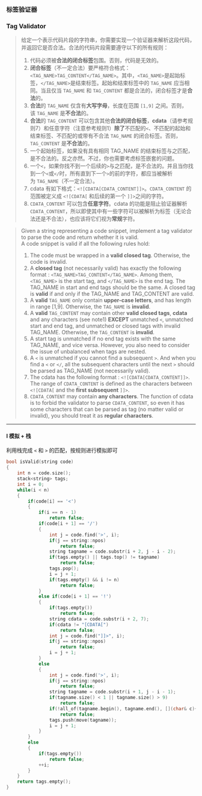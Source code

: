 ### 标签验证器
### Tag Validator

> 给定一个表示代码片段的字符串，你需要实现一个验证器来解析这段代码，并返回它是否合法。合法的代码片段需要遵守以下的所有规则：  
> 1. 代码必须被**合法的闭合标签**包围。否则，代码是无效的。  
> 2. **闭合标签**（不一定合法）要严格符合格式：`<TAG_NAME>TAG_CONTENT</TAG_NAME>`。其中，`<TAG_NAME>`是起始标签，`</TAG_NAME>`是结束标签。起始和结束标签中的 `TAG_NAME` 应当相同。当且仅当 `TAG_NAME` 和 `TAG_CONTENT` 都是合法的，闭合标签才是**合法**的。  
> 3. **合法**的 `TAG_NAME` 仅含有**大写字母**，长度在范围 `[1,9]` 之间。否则，该 `TAG_NAME` 是**不合法**的。  
> 4. **合法**的 `TAG_CONTENT` 可以包含其他**合法的闭合标签**，**cdata**（请参考规则7）和任意字符（注意参考规则1）**除了**不匹配的`<`、不匹配的起始和结束标签、不匹配的或带有不合法 `TAG_NAME` 的闭合标签。否则，`TAG_CONTENT` 是**不合法**的。  
> 5. 一个起始标签，如果没有具有相同 TAG_NAME 的结束标签与之匹配，是不合法的。反之亦然。不过，你也需要考虑标签嵌套的问题。  
> 6. 一个`<`，如果你找不到一个后续的`>`与之匹配，是不合法的。并且当你找到一个`<`或`</`时，所有直到下一个`>`的前的字符，都应当被解析为 `TAG_NAME`（不一定合法）。  
> 7. cdata 有如下格式：`<![CDATA[CDATA_CONTENT]]>`。`CDATA_CONTENT` 的范围被定义成 `<![CDATA[` 和后续的第一个 `]]>`之间的字符。  
> 8. `CDATA_CONTENT` 可以包含**任意字符**。cdata 的功能是阻止验证器解析`CDATA_CONTENT`，所以即使其中有一些字符可以被解析为标签（无论合法还是不合法），也应该将它们视为**常规**字符。  

> Given a string representing a code snippet, implement a tag validator to parse the code and return whether it is valid.  
> A code snippet is valid if all the following rules hold:  
> 1. The code must be wrapped in a **valid closed tag**. Otherwise, the code is invalid.  
> 2. A **closed tag** (not necessarily valid) has exactly the following format : `<TAG_NAME>TAG_CONTENT</TAG_NAME>`. Among them, `<TAG_NAME>` is the start tag, and `</TAG_NAME>` is the end tag. The TAG_NAME in start and end tags should be the same. A closed tag is **valid** if and only if the TAG_NAME and TAG_CONTENT are valid.  
> 3. A **valid** `TAG_NAME` only contain **upper-case letters**, and has length in range [1,9]. Otherwise, the `TAG_NAME` is **invalid**.  
> 4. A **valid** `TAG_CONTENT` may contain other **valid closed tags**, **cdata** and any characters (see note1) **EXCEPT** unmatched `<`, unmatched start and end tag, and unmatched or closed tags with invalid TAG_NAME. Otherwise, the `TAG_CONTENT` is **invalid**.  
> 5. A start tag is unmatched if no end tag exists with the same TAG_NAME, and vice versa. However, you also need to consider the issue of unbalanced when tags are nested.  
> 6. A `<` is unmatched if you cannot find a subsequent `>`. And when you find a `<` or `</`, all the subsequent characters until the next `>` should be parsed as TAG_NAME (not necessarily valid).  
> 7. The cdata has the following format : `<![CDATA[CDATA_CONTENT]]>`. The range of `CDATA_CONTENT` is defined as the characters between `<![CDATA[` and the **first subsequent** `]]>`.  
> 8. `CDATA_CONTENT` may contain **any characters**. The function of cdata is to forbid the validator to parse `CDATA_CONTENT`, so even it has some characters that can be parsed as tag (no matter valid or invalid), you should treat it as **regular characters**.  

----------

#### I 模拟 + 栈

利用栈完成 `<` 和 `>` 的匹配，按规则进行模拟即可  

```cpp
bool isValid(string code) 
{
    int n = code.size();
    stack<string> tags;
    int i = 0;
    while(i < n)
    {
        if(code[i] == '<')
        {
            if(i == n - 1)
                return false;
            if(code[i + 1] == '/')
            {
                int j = code.find('>', i);
                if(j == string::npos)
                    return false;
                string tagname = code.substr(i + 2, j - i - 2);
                if(tags.empty() || tags.top() != tagname)
                    return false;
                tags.pop();
                i = j + 1;
                if(tags.empty() && i != n)
                    return false;
            }
            else if(code[i + 1] == '!')
            {
                if(tags.empty())
                    return false;
                string cdata = code.substr(i + 2, 7);
                if(cdata != "[CDATA[")
                    return false;
                int j = code.find("]]>", i);
                if(j == string::npos)
                    return false;
                i = j + 1;
            }
            else
            {
                int j = code.find('>', i);
                if(j == string::npos)
                    return false;
                string tagname = code.substr(i + 1, j - i - 1);
                if(tagname.size() < 1 || tagname.size() > 9)
                    return false;
                if(!all_of(tagname.begin(), tagname.end(), [](char& c){return isupper(c);}))
                    return false;
                tags.push(move(tagname));
                i = j + 1;
            }
        }
        else
        {
            if(tags.empty())
                return false;
            ++i;
        }
    }
    return tags.empty();
}
```
